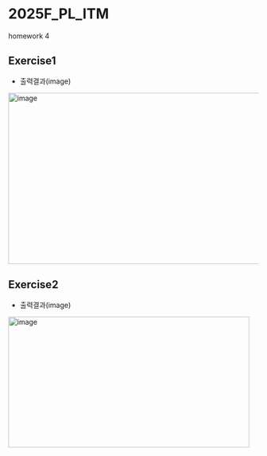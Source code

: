 # 2025F_PL_ITM
homework 4

## Exercise1
+ 출력결과(image)
<img width="946" height="344" alt="image" src="https://github.com/user-attachments/assets/77133803-2c98-4adb-9d0f-d3a2b5c477e9" />

## Exercise2
+ 출력결과(image)
<img width="485" height="263" alt="image" src="https://github.com/user-attachments/assets/6469f99e-2cc8-4573-a5cf-d8e034c63207" />
